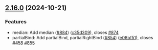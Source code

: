 ## [2.16.0](https://github.com/remeda/remeda/compare/v2.15.2...v2.16.0) (2024-10-21)
### Features
* median: Add median ([#884](https://github.com/remeda/remeda/issues/884)) ([c35d309](https://github.com/remeda/remeda/commit/c35d30950312480627865a6ba21aa25b4a1ac01e)), closes [#874](https://github.com/remeda/remeda/issues/874)
* partialBind: Add partialBind, partialRightBind ([#854](https://github.com/remeda/remeda/issues/854)) ([e08bf51](https://github.com/remeda/remeda/commit/e08bf51e4cb1d2e9c799583aa01cd1006bcd6859)), closes [#458](https://github.com/remeda/remeda/issues/458) [#855](https://github.com/remeda/remeda/issues/855)
